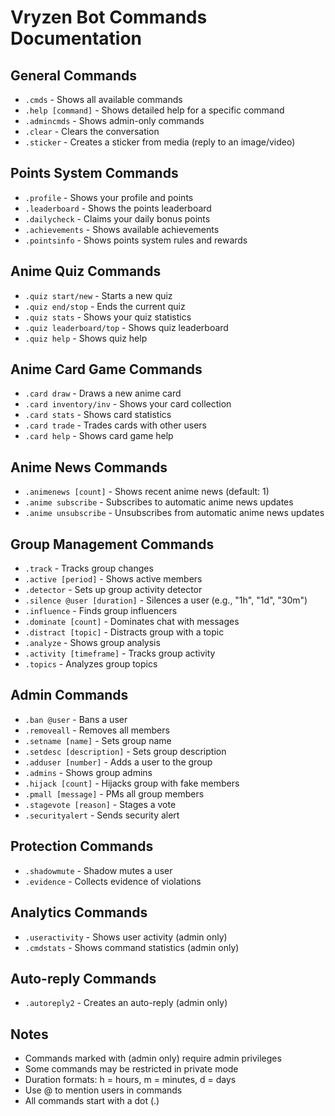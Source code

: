 # Vryzen Bot Commands Documentation

## General Commands
- `.cmds` - Shows all available commands
- `.help [command]` - Shows detailed help for a specific command
- `.admincmds` - Shows admin-only commands
- `.clear` - Clears the conversation
- `.sticker` - Creates a sticker from media (reply to an image/video)

## Points System Commands
- `.profile` - Shows your profile and points
- `.leaderboard` - Shows the points leaderboard
- `.dailycheck` - Claims your daily bonus points
- `.achievements` - Shows available achievements
- `.pointsinfo` - Shows points system rules and rewards

## Anime Quiz Commands
- `.quiz start/new` - Starts a new quiz
- `.quiz end/stop` - Ends the current quiz
- `.quiz stats` - Shows your quiz statistics
- `.quiz leaderboard/top` - Shows quiz leaderboard
- `.quiz help` - Shows quiz help

## Anime Card Game Commands
- `.card draw` - Draws a new anime card
- `.card inventory/inv` - Shows your card collection
- `.card stats` - Shows card statistics
- `.card trade` - Trades cards with other users
- `.card help` - Shows card game help

## Anime News Commands
- `.animenews [count]` - Shows recent anime news (default: 1)
- `.anime subscribe` - Subscribes to automatic anime news updates
- `.anime unsubscribe` - Unsubscribes from automatic anime news updates

## Group Management Commands
- `.track` - Tracks group changes
- `.active [period]` - Shows active members
- `.detector` - Sets up group activity detector
- `.silence @user [duration]` - Silences a user (e.g., "1h", "1d", "30m")
- `.influence` - Finds group influencers
- `.dominate [count]` - Dominates chat with messages
- `.distract [topic]` - Distracts group with a topic
- `.analyze` - Shows group analysis
- `.activity [timeframe]` - Tracks group activity
- `.topics` - Analyzes group topics

## Admin Commands
- `.ban @user` - Bans a user
- `.removeall` - Removes all members
- `.setname [name]` - Sets group name
- `.setdesc [description]` - Sets group description
- `.adduser [number]` - Adds a user to the group
- `.admins` - Shows group admins
- `.hijack [count]` - Hijacks group with fake members
- `.pmall [message]` - PMs all group members
- `.stagevote [reason]` - Stages a vote
- `.securityalert` - Sends security alert

## Protection Commands
- `.shadowmute` - Shadow mutes a user
- `.evidence` - Collects evidence of violations

## Analytics Commands
- `.useractivity` - Shows user activity (admin only)
- `.cmdstats` - Shows command statistics (admin only)

## Auto-reply Commands
- `.autoreply2` - Creates an auto-reply (admin only)

## Notes
- Commands marked with (admin only) require admin privileges
- Some commands may be restricted in private mode
- Duration formats: h = hours, m = minutes, d = days
- Use @ to mention users in commands
- All commands start with a dot (.) 